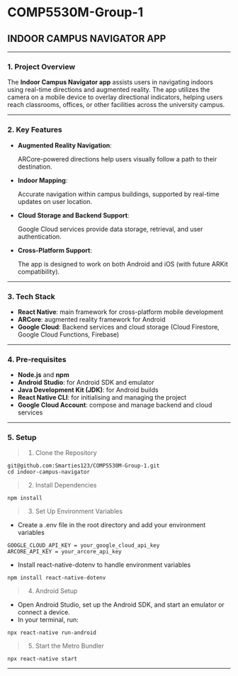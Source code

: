 # COMP5530M-Group-1
## INDOOR CAMPUS NAVIGATOR APP
-----
### 1. Project Overview

The **Indoor Campus Navigator app** assists users in navigating indoors using real-time directions and augmented reality. The app utilizes the camera on a mobile device to overlay directional indicators, helping users reach classrooms, offices, or other facilities across the university campus.

-----
### 2. Key Features
- **Augmented Reality Navigation**:

  ARCore-powered directions help users visually follow a path to their destination.
- **Indoor Mapping**:

  Accurate navigation within campus buildings, supported by real-time updates on user location.
- **Cloud Storage and Backend Support**:

  Google Cloud services provide data storage, retrieval, and user authentication.
- **Cross-Platform Support**:

  The app is designed to work on both Android and iOS (with future ARKit compatibility).
  
-----
### 3. Tech Stack
- **React Native**: main framework for cross-platform mobile development
- **ARCore**: augmented reality framework for Android
- **Google Cloud**: Backend services and cloud storage (Cloud Firestore, Google Cloud Functions, Firebase)

---
### 4. Pre-requisites
- **Node.js** and **npm**
- **Android Studio**: for Android SDK and emulator
- **Java Development Kit (JDK)**: for Android builds
- **React Native CLI**: for initialising and managing the project
- **Google Cloud Account**: compose and manage backend and cloud services

---
### 5. Setup
  >1. Clone the Repository
  ```
  git@github.com:Smarties123/COMP5530M-Group-1.git
  cd indoor-campus-navigator
  ```
  >2. Install Dependencies
  ```
  npm install
  ```
  >3. Set Up Environment Variables
-  Create a .env file in the root directory and add your environment variables

  ```
GOOGLE_CLOUD_API_KEY = your_google_cloud_api_key
ARCORE_API_KEY = your_arcore_api_key
```

-  Install react-native-dotenv to handle environment variables

```
npm install react-native-dotenv
```

>4. Android Setup
-   Open Android Studio, set up the Android SDK, and start an emulator or connect a device.
-   In your terminal, run:
```
npx react-native run-android
```
>5. Start the Metro Bundler
```
npx react-native start
```
-----
